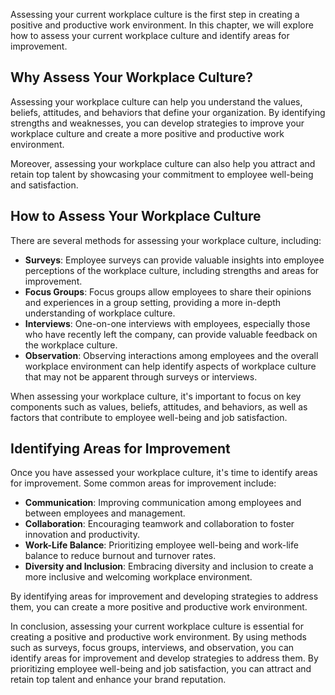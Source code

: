 
Assessing your current workplace culture is the first step in creating a positive and productive work environment. In this chapter, we will explore how to assess your current workplace culture and identify areas for improvement.

Why Assess Your Workplace Culture?
----------------------------------

Assessing your workplace culture can help you understand the values, beliefs, attitudes, and behaviors that define your organization. By identifying strengths and weaknesses, you can develop strategies to improve your workplace culture and create a more positive and productive work environment.

Moreover, assessing your workplace culture can also help you attract and retain top talent by showcasing your commitment to employee well-being and satisfaction.

How to Assess Your Workplace Culture
------------------------------------

There are several methods for assessing your workplace culture, including:

- **Surveys**: Employee surveys can provide valuable insights into employee perceptions of the workplace culture, including strengths and areas for improvement.
- **Focus Groups**: Focus groups allow employees to share their opinions and experiences in a group setting, providing a more in-depth understanding of workplace culture.
- **Interviews**: One-on-one interviews with employees, especially those who have recently left the company, can provide valuable feedback on the workplace culture.
- **Observation**: Observing interactions among employees and the overall workplace environment can help identify aspects of workplace culture that may not be apparent through surveys or interviews.

When assessing your workplace culture, it's important to focus on key components such as values, beliefs, attitudes, and behaviors, as well as factors that contribute to employee well-being and job satisfaction.

Identifying Areas for Improvement
---------------------------------

Once you have assessed your workplace culture, it's time to identify areas for improvement. Some common areas for improvement include:

- **Communication**: Improving communication among employees and between employees and management.
- **Collaboration**: Encouraging teamwork and collaboration to foster innovation and productivity.
- **Work-Life Balance**: Prioritizing employee well-being and work-life balance to reduce burnout and turnover rates.
- **Diversity and Inclusion**: Embracing diversity and inclusion to create a more inclusive and welcoming workplace environment.

By identifying areas for improvement and developing strategies to address them, you can create a more positive and productive work environment.

In conclusion, assessing your current workplace culture is essential for creating a positive and productive work environment. By using methods such as surveys, focus groups, interviews, and observation, you can identify areas for improvement and develop strategies to address them. By prioritizing employee well-being and job satisfaction, you can attract and retain top talent and enhance your brand reputation.
